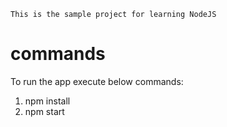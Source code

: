 `This is the sample project for learning NodeJS`

# commands
To run the app execute below commands:
1. npm install
2. npm start
